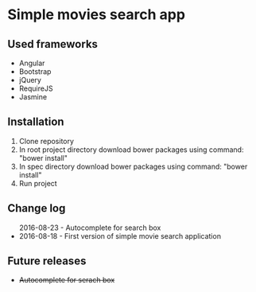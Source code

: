 <h1>Simple movies search app</h1>
<h2>Used frameworks</h2>
<ul>
<li>Angular</li>
<li>Bootstrap</li>
<li>jQuery</li>
<li>RequireJS</li>
<li>Jasmine</li>
</ul>
<h2>Installation</h2>
<ol type="1">
<li>Clone repository</li>
<li>In root project directory download bower packages using command: "bower install"</li>
<li>In spec directory download bower packages using command: "bower install"</li>
<li>Run project</li>
</ol>
<h2>Change log</h2>
<ul>
    <l1>2016-08-23 - Autocomplete for search box</l1>
    <li>2016-08-18 - First version of simple movie search application</li>
</ul>
<h2>Future releases</h2>
<ul>
    <li><s>Autocomplete for serach box</s></li>
</ul>
